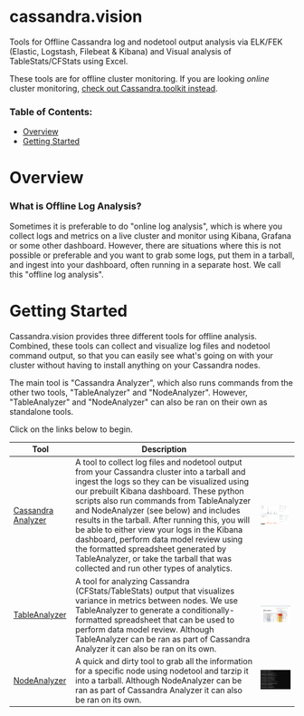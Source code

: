 # cassandra.vision
Tools for Offline Cassandra log and nodetool output analysis via ELK/FEK (Elastic, Logstash, Filebeat &amp; Kibana) and Visual analysis of TableStats/CFStats using Excel. 

These tools are for offline cluster monitoring. If you are looking *online* cluster monitoring, [check out Cassandra.toolkit instead](https://github.com/Anant/cassandra.toolkit/blob/master/docs/setup/setup.recommendations.md#our-recommendation-monitoring).

### Table of Contents:
- [Overview](#overview)
- [Getting Started](#getting-started)

# Overview

### What is Offline Log Analysis?

Sometimes it is preferable to do "online log analysis", which is where you collect logs and metrics on a live cluster and monitor using Kibana, Grafana or some other dashboard. However, there are situations where this is not possible or preferable and you want to grab some logs, put them in a tarball, and ingest into your dashboard, often running in a separate host. We call this "offline log analysis". 

# Getting Started
Cassandra.vision provides three different tools for offline analysis. Combined, these tools can collect and visualize log files and nodetool command output, so that you can easily see what's going on with your cluster without having to install anything on your Cassandra nodes.

The main tool is "Cassandra Analyzer", which also runs commands from the other two tools, "TableAnalyzer" and "NodeAnalyzer". However, "TableAnalyzer" and "NodeAnalyzer" can also be ran on their own as standalone tools. 

Click on the links below to begin.

| Tool | Description |  |
| -----| ----------- | -- |
| [Cassandra Analyzer](./cassandra-analyzer/README.md) | A tool to collect log files and nodetool output from your Cassandra cluster into a tarball and ingest the logs so they can be visualized using our prebuilt Kibana dashboard. These python scripts also run commands from TableAnalyzer and NodeAnalyzer (see below) and includes results in the tarball. After running this, you will be able to either view your logs in the Kibana dashboard, perform data model review using the formatted spreadsheet generated by TableAnalyzer, or take the tarball that was collected and run other types of analytics. | ![screenshot](./docs/assets/kibana-dashboard.png)  |
| [TableAnalyzer](./cassandra-analyzer/offline-log-collector/TableAnalyzer/README.md) | A tool for analyzing Cassandra (CFStats/TableStats) output that visualizes variance in metrics between nodes. We use TableAnalyzer to generate a conditionally-formatted spreadsheet that can be used to perform data model review. Although TableAnalyzer can be ran as part of Cassandra Analyzer it can also be ran on its own. | ![table-analyzer-diagram-03.png](./docs/assets/table-analyzer-diagram-03.png) |
| [NodeAnalyzer](./cassandra-analyzer/offline-log-collector/NodeAnalyzer/README.md) | A quick and dirty tool to grab all the information for a specific node using nodetool and tarzip it into a tarball. Although NodeAnalyzer can be ran as part of Cassandra Analyzer it can also be ran on its own. | ![screenshot](./docs/assets/nodetool.stdout.png) |